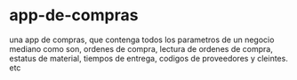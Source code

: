 # app-de-compras
una app de compras, que contenga todos los parametros de un negocio mediano como son, ordenes de compra, lectura de ordenes de compra, estatus de material, tiempos de entrega, codigos de proveedores y cleintes. etc
